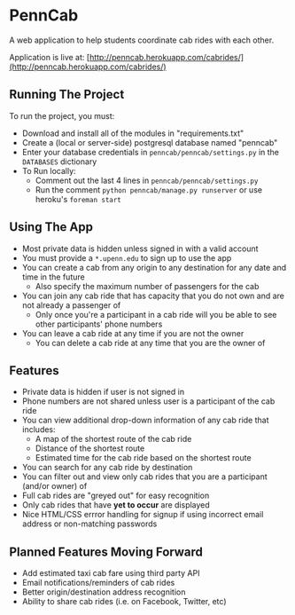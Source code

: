 PennCab
=======

A web application to help students coordinate cab rides with each other.

Application is live at: [http://penncab.herokuapp.com/cabrides/](http://penncab.herokuapp.com/cabrides/)

Running The Project
-------------------

To run the project, you must:

+ Download and install all of the modules in "requirements.txt"
+ Create a (local or server-side) postgresql database named "penncab"
+ Enter your database credentials in `penncab/penncab/settings.py` in the `DATABASES` dictionary
+ To Run locally:
  - Comment out the last 4 lines in `penncab/penncab/settings.py`
  - Run the comment `python penncab/manage.py runserver` or use heroku's `foreman start`

Using The App
-------------
+ Most private data is hidden unless signed in with a valid account
+ You must provide a `*.upenn.edu` to sign up to use the app
+ You can create a cab from any origin to any destination for any date and time in the future
  - Also specify the maximum number of passengers for the cab
+ You can join any cab ride that has capacity that you do not own and are not already a passenger of
  - Only once you're a participant in a cab ride will you be able to see other participants' phone numbers
+ You can leave a cab ride at any time if you are not the owner
  - You can delete a cab ride at any time that you are the owner of

Features
--------
+ Private data is hidden if user is not signed in
+ Phone numbers are not shared unless user is a participant of the cab ride
+ You can view additional drop-down information of any cab ride that includes:
  - A map of the shortest route of the cab ride
  - Distance of the shortest route
  - Estimated time for the cab ride based on the shortest route
+ You can search for any cab ride by destination
+ You can filter out and view only cab rides that you are a participant (and/or owner) of
+ Full cab rides are "greyed out" for easy recognition
+ Only cab rides that have **yet to occur** are displayed
+ Nice HTML/CSS errror handling for signup if using incorrect email address or non-matching passwords

Planned Features Moving Forward
-------------------------------
+ Add estimated taxi cab fare using third party API
+ Email notifications/reminders of cab rides
+ Better origin/destination address recognition
+ Ability to share cab rides (i.e. on Facebook, Twitter, etc)
